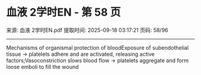 # 血液 2学时EN - 第 58 页

来源: 血液 2学时EN.pdf
提取时间: 2025-09-18 03:17:21
页码: 58/96

---

Mechanisms of organismal protection of bloodExposure of subendothelial tissue → platelets adhere and are activated, releasing active factors;Vasoconstriction slows blood flow → platelets aggregate and form loose emboli to fill the wound